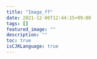 ```yaml
---
title: "Image_ff"
date: 2021-12-06T12:44:15+09:00
tags: []
featured_image: ""
description: ""
toc: true
isCJKLanguage: true
---
```

